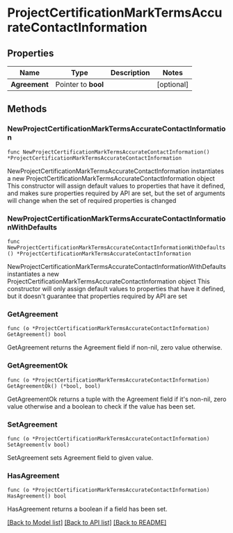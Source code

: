 # ProjectCertificationMarkTermsAccurateContactInformation

## Properties

Name | Type | Description | Notes
------------ | ------------- | ------------- | -------------
**Agreement** | Pointer to **bool** |  | [optional] 

## Methods

### NewProjectCertificationMarkTermsAccurateContactInformation

`func NewProjectCertificationMarkTermsAccurateContactInformation() *ProjectCertificationMarkTermsAccurateContactInformation`

NewProjectCertificationMarkTermsAccurateContactInformation instantiates a new ProjectCertificationMarkTermsAccurateContactInformation object
This constructor will assign default values to properties that have it defined,
and makes sure properties required by API are set, but the set of arguments
will change when the set of required properties is changed

### NewProjectCertificationMarkTermsAccurateContactInformationWithDefaults

`func NewProjectCertificationMarkTermsAccurateContactInformationWithDefaults() *ProjectCertificationMarkTermsAccurateContactInformation`

NewProjectCertificationMarkTermsAccurateContactInformationWithDefaults instantiates a new ProjectCertificationMarkTermsAccurateContactInformation object
This constructor will only assign default values to properties that have it defined,
but it doesn't guarantee that properties required by API are set

### GetAgreement

`func (o *ProjectCertificationMarkTermsAccurateContactInformation) GetAgreement() bool`

GetAgreement returns the Agreement field if non-nil, zero value otherwise.

### GetAgreementOk

`func (o *ProjectCertificationMarkTermsAccurateContactInformation) GetAgreementOk() (*bool, bool)`

GetAgreementOk returns a tuple with the Agreement field if it's non-nil, zero value otherwise
and a boolean to check if the value has been set.

### SetAgreement

`func (o *ProjectCertificationMarkTermsAccurateContactInformation) SetAgreement(v bool)`

SetAgreement sets Agreement field to given value.

### HasAgreement

`func (o *ProjectCertificationMarkTermsAccurateContactInformation) HasAgreement() bool`

HasAgreement returns a boolean if a field has been set.


[[Back to Model list]](../README.md#documentation-for-models) [[Back to API list]](../README.md#documentation-for-api-endpoints) [[Back to README]](../README.md)


